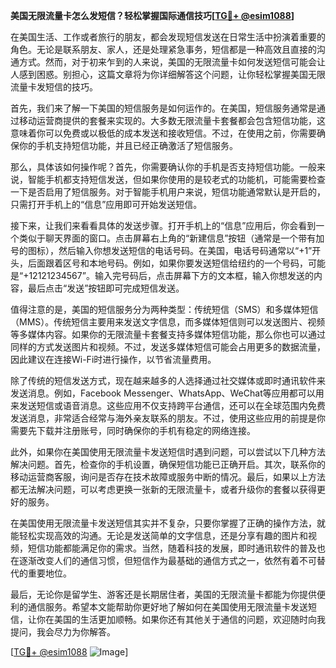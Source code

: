 **美国无限流量卡怎么发短信？轻松掌握国际通信技巧[[TG💪+ @esim1088](https://t.me/s/esim1088)]**

在美国生活、工作或者旅行的朋友，都会发现短信发送在日常生活中扮演着重要的角色。无论是联系朋友、家人，还是处理紧急事务，短信都是一种高效且直接的沟通方式。然而，对于初来乍到的人来说，美国的无限流量卡如何发送短信可能会让人感到困惑。别担心，这篇文章将为你详细解答这个问题，让你轻松掌握美国无限流量卡发短信的技巧。

首先，我们来了解一下美国的短信服务是如何运作的。在美国，短信服务通常是通过移动运营商提供的套餐来实现的。大多数无限流量卡套餐都会包含短信功能，这意味着你可以免费或以极低的成本发送和接收短信。不过，在使用之前，你需要确保你的手机支持短信功能，并且已经正确激活了短信服务。

那么，具体该如何操作呢？首先，你需要确认你的手机是否支持短信功能。一般来说，智能手机都支持短信发送，但如果你使用的是较老式的功能机，可能需要检查一下是否启用了短信服务。对于智能手机用户来说，短信功能通常默认是开启的，只需打开手机上的“信息”应用即可开始发送短信。

接下来，让我们来看看具体的发送步骤。打开手机上的“信息”应用后，你会看到一个类似于聊天界面的窗口。点击屏幕右上角的“新建信息”按钮（通常是一个带有加号的图标），然后输入你想发送短信的电话号码。在美国，电话号码通常以“+1”开头，后面跟着区号和本地号码。例如，如果你要发送短信给纽约的一个号码，可能是“+12121234567”。输入完号码后，点击屏幕下方的文本框，输入你想发送的内容，最后点击“发送”按钮即可完成短信发送。

值得注意的是，美国的短信服务分为两种类型：传统短信（SMS）和多媒体短信（MMS）。传统短信主要用来发送文字信息，而多媒体短信则可以发送图片、视频等多媒体内容。如果你的无限流量卡套餐支持多媒体短信功能，那么你也可以通过同样的方式发送图片和视频。不过，发送多媒体短信可能会占用更多的数据流量，因此建议在连接Wi-Fi时进行操作，以节省流量费用。

除了传统的短信发送方式，现在越来越多的人选择通过社交媒体或即时通讯软件来发送消息。例如，Facebook Messenger、WhatsApp、WeChat等应用都可以用来发送短信或语音消息。这些应用不仅支持跨平台通信，还可以在全球范围内免费发送消息，非常适合经常与海外亲友联系的朋友。不过，使用这些应用的前提是你需要先下载并注册账号，同时确保你的手机有稳定的网络连接。

此外，如果你在美国使用无限流量卡发送短信时遇到问题，可以尝试以下几种方法解决问题。首先，检查你的手机设置，确保短信功能已正确开启。其次，联系你的移动运营商客服，询问是否存在技术故障或服务中断的情况。最后，如果以上方法都无法解决问题，可以考虑更换一张新的无限流量卡，或者升级你的套餐以获得更好的服务。

在美国使用无限流量卡发送短信其实并不复杂，只要你掌握了正确的操作方法，就能轻松实现高效的沟通。无论是发送简单的文字信息，还是分享有趣的图片和视频，短信功能都能满足你的需求。当然，随着科技的发展，即时通讯软件的普及也在逐渐改变人们的通信习惯，但短信作为最基础的通信方式之一，依然有着不可替代的重要地位。

最后，无论你是留学生、游客还是长期居住者，美国的无限流量卡都能为你提供便利的通信服务。希望本文能帮助你更好地了解如何在美国使用无限流量卡发送短信，让你在美国的生活更加顺畅。如果你还有其他关于通信的问题，欢迎随时向我提问，我会尽力为你解答。

[[TG💪+ @esim1088](https://t.me/s/esim1088) ![Image](https://i.postimg.cc/4NQfJmqS/Snipaste-2025-05-13-00-14-12.png)]